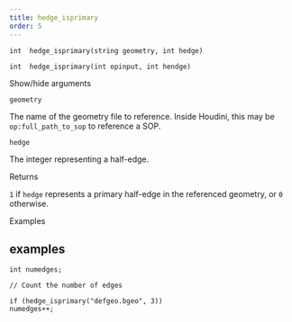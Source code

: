 ```yaml
---
title: hedge_isprimary
order: 5
---
```

`int  hedge_isprimary(string geometry, int hedge)`

`int  hedge_isprimary(int opinput, int hendge)`

Show/hide arguments

`geometry`

The name of the geometry file to reference. Inside Houdini, this may be `op:full_path_to_sop` to reference a SOP.

`hedge`

The integer representing a half-edge.

Returns

`1` if `hedge` represents a primary half-edge in the referenced geometry, or `0` otherwise.

Examples

## examples

```vex
int numedges;

// Count the number of edges

if (hedge_isprimary("defgeo.bgeo", 3))
numedges++;

```
